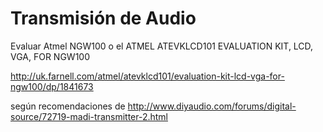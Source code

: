 # Transmisión de Audio
Evaluar Atmel NGW100 o el ATMEL 	ATEVKLCD101  EVALUATION KIT, LCD, VGA, FOR NGW100

http://uk.farnell.com/atmel/atevklcd101/evaluation-kit-lcd-vga-for-ngw100/dp/1841673

según recomendaciones de http://www.diyaudio.com/forums/digital-source/72719-madi-transmitter-2.html

